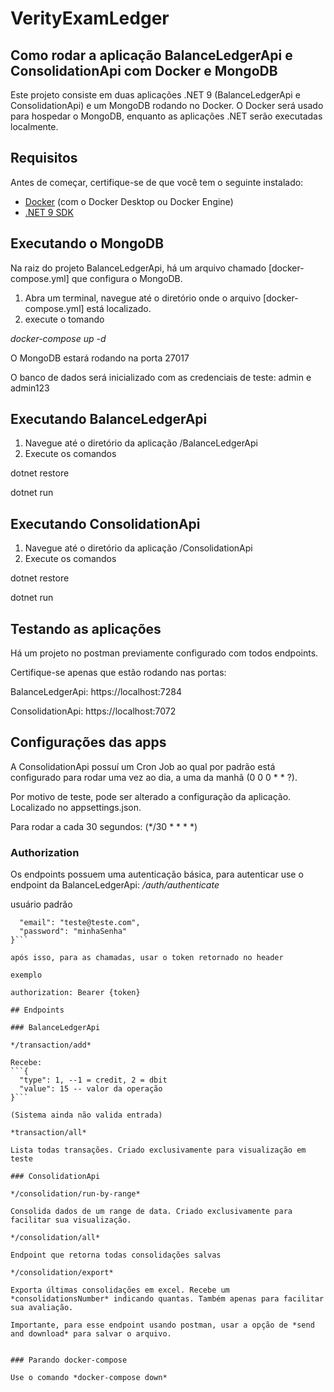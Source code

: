 # VerityExamLedger
## Como rodar a aplicação BalanceLedgerApi e ConsolidationApi com Docker e MongoDB

Este projeto consiste em duas aplicações .NET 9 (BalanceLedgerApi e ConsolidationApi) e um MongoDB rodando no Docker. O Docker será usado para hospedar o MongoDB, enquanto as aplicações .NET serão executadas localmente.

## Requisitos

Antes de começar, certifique-se de que você tem o seguinte instalado:

- [Docker](https://www.docker.com/get-started) (com o Docker Desktop ou Docker Engine)
- [.NET 9 SDK](https://dotnet.microsoft.com/download/dotnet/9.0)

## Executando o MongoDB

Na raiz do projeto BalanceLedgerApi, há um arquivo chamado [docker-compose.yml] que configura o MongoDB.

1. Abra um terminal, navegue até o diretório onde o arquivo [docker-compose.yml] está localizado.
2. execute o tomando

*docker-compose up -d*

O MongoDB estará rodando na porta 27017

O banco de dados será inicializado com as credenciais de teste: admin e admin123

## Executando BalanceLedgerApi

1. Navegue até o diretório da aplicação /BalanceLedgerApi
2. Execute os comandos

dotnet restore

dotnet run

## Executando ConsolidationApi

1. Navegue até o diretório da aplicação /ConsolidationApi
2. Execute os comandos

dotnet restore

dotnet run

## Testando as aplicações

Há um projeto no postman previamente configurado com todos endpoints. 

Certifique-se apenas que estão rodando nas portas:

BalanceLedgerApi: https://localhost:7284

ConsolidationApi: https://localhost:7072

## Configurações das apps

A ConsolidationApi possuí um Cron Job ao qual por padrão está configurado para rodar uma vez ao dia, a uma da manhã (0 0 0 * * ?). 

Por motivo de teste, pode ser alterado a configuração da aplicação. Localizado no appsettings.json. 

Para rodar a cada 30 segundos: (*/30 * * * *)

### Authorization

Os endpoints possuem uma autenticação básica, para autenticar use o endpoint da BalanceLedgerApi: */auth/authenticate*

usuário padrão
```{
  "email": "teste@teste.com",
  "password": "minhaSenha"
}```

após isso, para as chamadas, usar o token retornado no header

exemplo

authorization: Bearer {token}

## Endpoints

### BalanceLedgerApi

*/transaction/add*

Recebe:
```{
  "type": 1, --1 = credit, 2 = dbit
  "value": 15 -- valor da operação
}```

(Sistema ainda não valida entrada)

*transaction/all*

Lista todas transações. Criado exclusivamente para visualização em teste

### ConsolidationApi

*/consolidation/run-by-range*

Consolida dados de um range de data. Criado exclusivamente para facilitar sua visualização.

*/consolidation/all*

Endpoint que retorna todas consolidações salvas

*/consolidation/export*

Exporta últimas consolidações em excel. Recebe um *consolidationsNumber* indicando quantas. Também apenas para facilitar sua avaliação.

Importante, para esse endpoint usando postman, usar a opção de *send and download* para salvar o arquivo.


### Parando docker-compose

Use o comando *docker-compose down*
